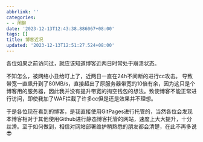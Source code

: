 ```yaml
---
abbrlink: ''
categories:
- - 闲聊
date: '2023-12-13T12:43:38.886067+08:00'
tags: []
title: 博客近况
updated: '2023-12-13T12:51:27.524+08:00'
---
```

各位如果之前访问过，就应该知道博客近两日时常处于崩溃状态。

不知怎么，被网络小丑给盯上了，近两日一直在24h不间断的进行cc攻击。
导致带宽一直飙升到了80MB/s，直接超出了原服务器带宽的10倍有余，因为这只是个博客用的服务器，因此我并没有提升带宽的掏空钱包的想法。致使博客不能正常进行访问，即使我加了WAF拦截了许多cc但是还是效果并不理想。

于是各位现在看到的博客，是我直接使用GitPages进行托管的，当然各位会发现本博客相对于其他使用Github进行静态博客托管的网站，速度上大大提升，十分丝滑。至于如何做到，相信对网站部署维护稍熟悉的朋友都会清楚，在此不再多说 😎
